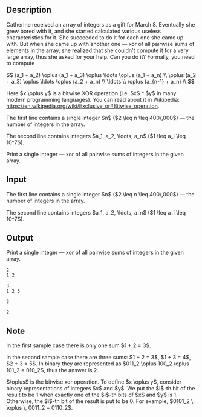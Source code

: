 ## Description

<div><p>Catherine received an array of integers as a gift for March 8. Eventually she grew bored with it, and she started calculated various useless characteristics for it. She succeeded to do it for each one she came up with. But when she came up with another one&nbsp;— <span class="tex-font-style-tt">xor</span> of all pairwise sums of elements in the array, she realized that she couldn't compute it for a very large array, thus she asked for your help. Can you do it? Formally, you need to compute</p><p>$$ (a_1 + a_2) \oplus (a_1 + a_3) \oplus \ldots \oplus (a_1 + a_n) \\ \oplus (a_2 + a_3) \oplus \ldots \oplus (a_2 + a_n) \\ \ldots \\ \oplus (a_{n-1} + a_n) \\ $$</p><p>Here $x \oplus y$ is a bitwise XOR operation (i.e. $x$ <span class="tex-font-style-tt">^</span> $y$ in many modern programming languages). You can read about it in Wikipedia: <a href="https://en.wikipedia.org/wiki/Exclusive_or#Bitwise_operation">https://en.wikipedia.org/wiki/Exclusive_or#Bitwise_operation</a>.</p></div><div class="input-specification"><p>The first line contains a single integer $n$ ($2 \leq n \leq 400\,000$)&nbsp;— the number of integers in the array.</p><p>The second line contains integers $a_1, a_2, \ldots, a_n$ ($1 \leq a_i \leq 10^7$).</p></div><div class="output-specification"><p>Print a single integer&nbsp;— xor of all pairwise sums of integers in the given array.</p></div>

## Input

<p>The first line contains a single integer $n$ ($2 \leq n \leq 400\,000$)&nbsp;— the number of integers in the array.</p><p>The second line contains integers $a_1, a_2, \ldots, a_n$ ($1 \leq a_i \leq 10^7$).</p>

## Output

<p>Print a single integer&nbsp;— xor of all pairwise sums of integers in the given array.</p>





```input1
2
1 2
```




```input2
3
1 2 3
```




```output1
3
```




```output2
2
```



## Note

<p>In the first sample case there is only one sum $1 + 2 = 3$.</p><p>In the second sample case there are three sums: $1 + 2 = 3$, $1 + 3 = 4$, $2 + 3 = 5$. In binary they are represented as $011_2 \oplus 100_2 \oplus 101_2 = 010_2$, thus the answer is 2.</p><p>$\oplus$ is the bitwise xor operation. To define $x \oplus y$, consider binary representations of integers $x$ and $y$. We put the $i$-th bit of the result to be 1 when exactly one of the $i$-th bits of $x$ and $y$ is 1. Otherwise, the $i$-th bit of the result is put to be 0. For example, $0101_2 \, \oplus \, 0011_2 = 0110_2$.</p>
